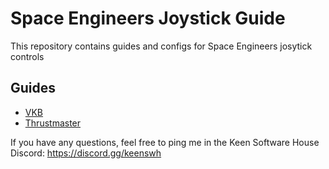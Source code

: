 # Space Engineers Joystick Guide

This repository contains guides and configs for Space Engineers josytick controls 

## Guides

* [VKB](./VKB)
* [Thrustmaster](./Thrustmaster)

If you have any questions, feel free to ping me in the Keen Software House Discord: https://discord.gg/keenswh